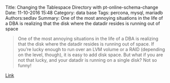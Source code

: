 Title: Changing the Tablespace Directory with pt-online-schema-change
Date: 11-10-2016 15:48
Category: data base
Tags: percona, mysql, mariadb
Authors:sedlav
Summary: One of the most annoying situations in the life of a DBA is realizing that the disk where the datadir resides is running out of space

> One of the most annoying situations in the life of a DBA is realizing that the disk where the datadir resides is running out of space. If you’re lucky enough to run over an LVM volume or a RAID (depending on the level, though), it is easy to add disk space. But what if you are not that lucky, and your datadir is running on a single disk? Not so funny!

[Link](https://www.percona.com/blog/2016/11/04/changing-tablespace-directory-pt-online-schema-change/)
